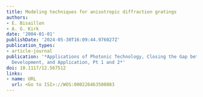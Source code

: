 ```yaml
---
title: Modeling techniques for anisotropic diffraction gratings
authors:
- E. Bisaillon
- A. G. Kirk
date: '2004-01-01'
publishDate: '2024-05-30T16:09:44.976027Z'
publication_types:
- article-journal
publication: '*Applications of Photonic Technology, Closing the Gap between Theory,
  Development, and Application, Pt 1 and 2*'
doi: 10.1117/12.567512
links:
- name: URL
  url: <Go to ISI>://WOS:000226463500083
---
```

